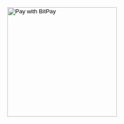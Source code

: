 
<input type="image" src="https://www.bitpay.com/cdn/en_US/bp-btn-pay.svg" alt="Pay with BitPay" width="250px" />
